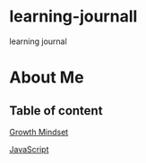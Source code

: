 # learning-journall
learning journal

# **About Me**





## **Table of content**

[Growth Mindset](content/growthmindset.md)

[JavaScript](content/read06a.md)
